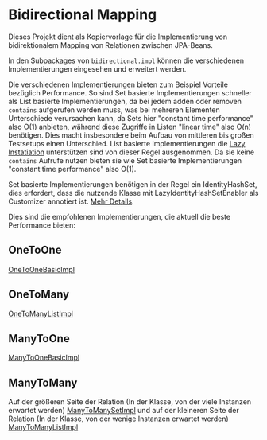 # Bidirectional Mapping
Dieses Projekt dient als Kopiervorlage für die Implementierung von bidirektionalem Mapping von Relationen zwischen JPA-Beans.

In den Subpackages von `bidirectional.impl` können die verschiedenen Implementierungen eingesehen und erweitert werden.

Die verschiedenen Implementierungen bieten zum Beispiel Vorteile bezüglich Performance. So sind Set basierte Implementierungen schneller als List basierte Implementierungen, da bei jedem adden oder removen `contains` aufgerufen werden muss, was bei mehreren Elementen Unterschiede verursachen kann, da Sets hier "constant time performance" also O(1) anbieten, während diese Zugriffe in Listen "linear time" also O(n) benötigen. Dies macht insbesondere beim Aufbau von mittleren bis großen Testsetups einen Unterschied.
List basierte Implementierungen die [Lazy Instatiation] unterstützen sind von dieser Regel ausgenommen. Da sie keine `contains` Aufrufe nutzen bieten sie wie Set basierte Implementierungen "constant time performance" also O(1).

Set basierte Implementierungen benötigen in der Regel ein IdentityHashSet, dies erfordert, dass die nutzende Klasse mit LazyIdentityHashSetEnabler als Customizer annotiert ist. [Mehr Details](https://github.com/Adrodoc55/bidirectional-mapping/blob/master/src/main/java/bidirectional/RequiresIdentityHashSet.java).

Dies sind die empfohlenen Implementierungen, die aktuell die beste Performance bieten:

## OneToOne
[OneToOneBasicImpl](https://github.com/Adrodoc55/bidirectional-mapping/blob/master/src/main/java/bidirectional/impl/java7/onetoone/OneToOneJava7Impl.java)

## OneToMany
[OneToManyListImpl](https://github.com/Adrodoc55/bidirectional-mapping/blob/master/src/main/java/bidirectional/impl/java7/onetomany/OneToManyListImpl.java)

## ManyToOne
[ManyToOneBasicImpl](https://github.com/Adrodoc55/bidirectional-mapping/blob/master/src/main/java/bidirectional/impl/java7/manytoone/ManyToOneJava7Impl.java)

## ManyToMany
Auf der größeren Seite der Relation (In der Klasse, von der viele Instanzen erwartet werden) [ManyToManySetImpl](https://github.com/Adrodoc55/bidirectional-mapping/blob/master/src/main/java/bidirectional/impl/java7/manytomany/ManyToManySetImpl.java) und auf der kleineren Seite der Relation (In der Klasse, von der wenige Instanzen erwartet werden) [ManyToManyListImpl](https://github.com/Adrodoc55/bidirectional-mapping/blob/master/src/main/java/bidirectional/impl/java7/manytomany/ManyToManyListImpl.java)

[Lazy Instatiation]: https://github.com/Adrodoc55/bidirectional-mapping/blob/master/src/main/java/bidirectional/LazyInstatiation.java
